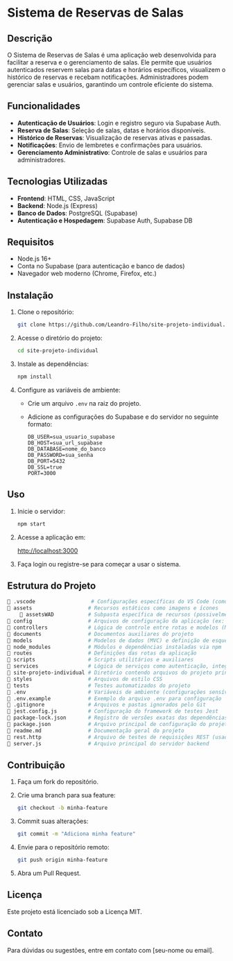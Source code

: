 # Sistema de Reservas de Salas

## Descrição

O Sistema de Reservas de Salas é uma aplicação web desenvolvida para facilitar a reserva e o gerenciamento de salas. Ele permite que usuários autenticados reservem salas para datas e horários específicos, visualizem o histórico de reservas e recebam notificações. Administradores podem gerenciar salas e usuários, garantindo um controle eficiente do sistema.

## Funcionalidades

- **Autenticação de Usuários**: Login e registro seguro via Supabase Auth.  
- **Reserva de Salas**: Seleção de salas, datas e horários disponíveis.  
- **Histórico de Reservas**: Visualização de reservas ativas e passadas.  
- **Notificações**: Envio de lembretes e confirmações para usuários.  
- **Gerenciamento Administrativo**: Controle de salas e usuários para administradores.

## Tecnologias Utilizadas

- **Frontend**: HTML, CSS, JavaScript  
- **Backend**: Node.js (Express)  
- **Banco de Dados**: PostgreSQL (Supabase)  
- **Autenticação e Hospedagem**: Supabase Auth, Supabase DB

## Requisitos

- Node.js 16+  
- Conta no Supabase (para autenticação e banco de dados)  
- Navegador web moderno (Chrome, Firefox, etc.)

## Instalação

1. Clone o repositório:

   ```bash
   git clone https://github.com/Leandro-Filho/site-projeto-individual.git
   ```

2. Acesse o diretório do projeto:

   ```bash
   cd site-projeto-individual
   ```

3. Instale as dependências:

   ```bash
   npm install
   ```

4. Configure as variáveis de ambiente:

   - Crie um arquivo `.env` na raiz do projeto.
   - Adicione as configurações do Supabase e do servidor no seguinte formato:

     ```env
     DB_USER=sua_usuario_supabase
     DB_HOST=sua_url_supabase
     DB_DATABASE=nome_do_banco
     DB_PASSWORD=sua_senha
     DB_PORT=5432
     DB_SSL=true
     PORT=3000
     ```

## Uso

1. Inicie o servidor:

   ```bash
   npm start
   ```

2. Acesse a aplicação em:

   [http://localhost:3000](http://localhost:3000)

3. Faça login ou registre-se para começar a usar o sistema.

## Estrutura do Projeto
```bash
📁 .vscode                  # Configurações específicas do VS Code (como launch.json, settings.json)
📁 assets                  # Recursos estáticos como imagens e ícones
    📁 assetsWAD           # Subpasta específica de recursos (possivelmente relacionados a "Web App Design")
📁 config                  # Arquivos de configuração da aplicação (ex: conexões com o banco)
📁 controllers             # Lógica de controle entre rotas e modelos (MVC)
📁 documents               # Documentos auxiliares do projeto
📁 models                  # Modelos de dados (MVC) e definição de esquemas
📁 node_modules            # Módulos e dependências instaladas via npm
📁 routes                  # Definições das rotas da aplicação
📁 scripts                 # Scripts utilitários e auxiliares
📁 services                # Lógica de serviços como autenticação, integração com APIs, etc.
📁 site-projeto-individual # Diretório contendo arquivos do projeto principal ou módulos específicos
📁 styles                  # Arquivos de estilo CSS
📁 tests                   # Testes automatizados do projeto
📄 .env                    # Variáveis de ambiente (configurações sensíveis)
📄 .env.example            # Exemplo do arquivo .env para configuração
📄 .gitignore              # Arquivos e pastas ignorados pelo Git
📄 jest.config.js          # Configuração do framework de testes Jest
📄 package-lock.json       # Registro de versões exatas das dependências instaladas
📄 package.json            # Arquivo principal de configuração do projeto Node.js
📄 readme.md               # Documentação geral do projeto
📄 rest.http               # Arquivo de testes de requisições REST (usado com VS Code REST Client)
📄 server.js               # Arquivo principal do servidor backend
```
## Contribuição

1. Faça um fork do repositório.  
2. Crie uma branch para sua feature:

   ```bash
   git checkout -b minha-feature
   ```

3. Commit suas alterações:

   ```bash
   git commit -m "Adiciona minha feature"
   ```

4. Envie para o repositório remoto:

   ```bash
   git push origin minha-feature
   ```

5. Abra um Pull Request.

## Licença

Este projeto está licenciado sob a Licença MIT.

## Contato

Para dúvidas ou sugestões, entre em contato com [seu-nome ou email].